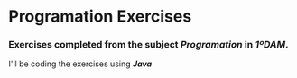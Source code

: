 # Programation Exercises
### Exercises completed from the subject *Programation* in *1ºDAM*.
I'll be coding the exercises using ***Java***
